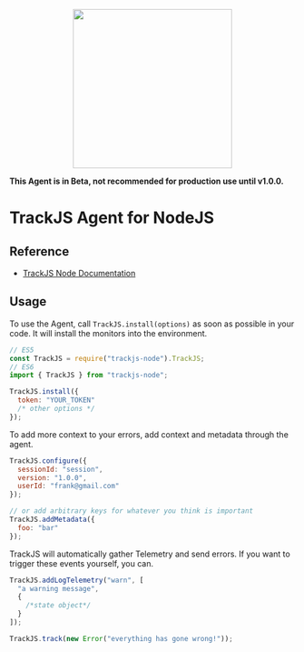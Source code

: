 <p align="center">
  <a href="https://trackjs.com/" target="_blank" align="center">
    <img src="https://trackjs.com/assets/images/brand/logo_full_charcoal_red.svg" width="280">
  </a>
  <br />
</p>

**This Agent is in Beta, not recommended for production use until v1.0.0.**

# TrackJS Agent for NodeJS

## Reference

- [TrackJS Node Documentation](https://docs.trackjs.com/node-agent/installation/)

## Usage

To use the Agent, call `TrackJS.install(options)` as soon as possible in your code. It will install the monitors into the environment.

```javascript
// ES5
const TrackJS = require("trackjs-node").TrackJS;
// ES6
import { TrackJS } from "trackjs-node";

TrackJS.install({
  token: "YOUR_TOKEN"
  /* other options */
});
```

To add more context to your errors, add context and metadata through the agent.

```javascript
TrackJS.configure({
  sessionId: "session",
  version: "1.0.0",
  userId: "frank@gmail.com"
});

// or add arbitrary keys for whatever you think is important
TrackJS.addMetadata({
  foo: "bar"
});
```

TrackJS will automatically gather Telemetry and send errors. If you want to trigger these events yourself, you can.

```javascript
TrackJS.addLogTelemetry("warn", [
  "a warning message",
  {
    /*state object*/
  }
]);

TrackJS.track(new Error("everything has gone wrong!"));
```

